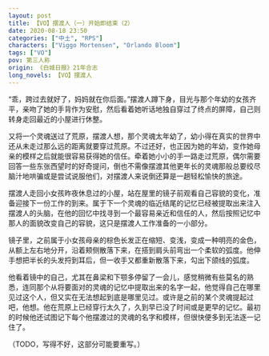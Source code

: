 ```yaml
---
layout: post
title: 【VO】摆渡人（一）开始即结束（2）
date: 2020-08-18 23:50
categories: ["中土", "RPS"]
characters: ["Viggo Mortensen", "Orlando Bloom"]
tags: ["VO"]
pov: 第三人称
origin: 《白城日报》21年合志
long_novels: 【VO】摆渡人
---
```


“乖，跨过去就好了，妈妈就在你后面。”摆渡人蹲下身，目光与那个年幼的女孩齐平，亲吻了她的手背作为安慰，然后看着她听话地独自穿过了终点的屏障，自己则转身走回最近的小屋进行休整。

又将一个灵魂送过了荒原，摆渡人想，那个灵魂太年幼了，幼小得在真实的世界中还从未走过那么远的距离就要穿过荒原。不过还好，也正因为她的年幼，变作她母亲的模样之后就能很容易获得她的信任。牵着她小小的手一路走过荒原，偶尔需要回答一些东张西望时的好奇提问，倒也不需像摆渡其他更年长的灵魂那般总要绞尽脑汁地哄骗或是尝试说服他们，对摆渡人来说倒还算是一趟轻松愉快的旅途。

摆渡人走回小女孩昨夜休息过的小屋，站在屋里的镜子前观看自己容貌的变化，准备迎接下一份工作的到来。属于下一个灵魂的临近结尾的记忆已经被提取出来注入摆渡人的头脑，在他的回忆中找寻到一个最容易亲近和信任的人，然后按照记忆中那人的面貌改变自己的容貌，这只是摆渡人工作准备的一小部分。

镜子里，之前属于小女孩母亲的棕色长发正在缩短、变浅，变成一种明亮的金色，从额上左右地分开，沿着颊侧散落下来，在搭到肩头前弯出一个柔软的弧度。他伸手想把半长的头发捋到耳后，但一收手又都重新散落下来，勾出下颌线的弧度。

他看着镜中的自己，尤其在鼻梁和下颚多停留了一会儿，感觉稍微有些莫名的熟悉，连同那个从将要面对的灵魂的记忆中提取出来的名字一起，他觉得自己在哪里见过这个人，但又实在无法想起到底是哪里见过。或许是之前的某个灵魂提起过吧，他想。他在荒原上已经穿行太久了，久到早已没了时间或是更早的记忆。最初的时候他还试图记下每个他摆渡过的灵魂的名字和模样，但很快便多到无法逐一记住了。

（TODO，写得不好，这部分可能要重写。）

